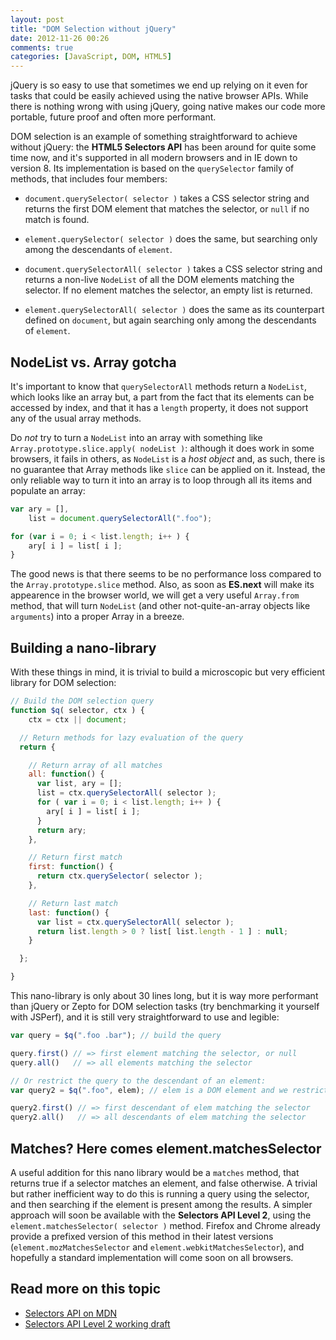 ```yaml
---
layout: post
title: "DOM Selection without jQuery"
date: 2012-11-26 00:26
comments: true
categories: [JavaScript, DOM, HTML5]
---
```


jQuery is so easy to use that sometimes we end up relying on it even for tasks that could be easily achieved using the native browser APIs. While there is nothing wrong with using jQuery, going native makes our code more portable, future proof and often more performant.

DOM selection is an example of something straightforward to achieve without jQuery: the **HTML5 Selectors API** has been around for quite some time now, and it's supported in all modern browsers and in IE down to version 8. Its implementation is based on the `querySelector` family of methods, that includes four members:

- `document.querySelector( selector )` takes a CSS selector string and returns the first DOM element that matches the selector, or `null` if no match is found.

- `element.querySelector( selector )` does the same, but searching only among the descendants of `element`.

- `document.querySelectorAll( selector )` takes a CSS selector string and returns a non-live `NodeList` of all the DOM elements matching the selector. If no element matches the selector, an empty list is returned.

- `element.querySelectorAll( selector )` does the same as its counterpart defined on `document`, but again searching only among the descendants of `element`.


NodeList vs. Array gotcha
-------------------------

It's important to know that `querySelectorAll` methods return a `NodeList`, which looks like an array but, a part from the fact that its elements can be accessed by index, and that it has a `length` property, it does not support any of the usual array methods.

Do _not_ try to turn a `NodeList` into an array with something like `Array.prototype.slice.apply( nodeList )`: although it does work in some browsers, it fails in others, as `NodeList` is a _host object_ and, as such, there is no guarantee that Array methods like `slice` can be applied on it. Instead, the only reliable way to turn it into an array is to loop through all its items and populate an array:

```javascript
var ary = [],
    list = document.querySelectorAll(".foo");

for (var i = 0; i < list.length; i++ ) {
	ary[ i ] = list[ i ];
}
```

The good news is that there seems to be no performance loss compared to the `Array.prototype.slice` method. Also, as soon as **ES.next** will make its appearence in the browser world, we will get a very useful `Array.from` method, that will turn `NodeList` (and other not-quite-an-array objects like `arguments`) into a proper Array in a breeze.


Building a nano-library
-----------------------

With these things in mind, it is trivial to build a microscopic but very efficient library for DOM selection:

```javascript
// Build the DOM selection query
function $q( selector, ctx ) {
	ctx = ctx || document;

  // Return methods for lazy evaluation of the query
  return {

    // Return array of all matches
    all: function() {
      var list, ary = [];
      list = ctx.querySelectorAll( selector );
      for ( var i = 0; i < list.length; i++ ) {
        ary[ i ] = list[ i ];
      }
      return ary;
    },

    // Return first match
    first: function() {
      return ctx.querySelector( selector );
    },

    // Return last match
    last: function() {
      var list = ctx.querySelectorAll( selector );
      return list.length > 0 ? list[ list.length - 1 ] : null;
    }

  };

}
```

This nano-library is only about 30 lines long, but it is way more performant than jQuery or Zepto for DOM selection tasks (try benchmarking it yourself with JSPerf), and it is still very straightforward to use and legible:

```javascript
var query = $q(".foo .bar"); // build the query

query.first() // => first element matching the selector, or null
query.all()   // => all elements matching the selector

// Or restrict the query to the descendant of an element:
var query2 = $q(".foo", elem); // elem is a DOM element and we restrict the query to its descendant

query2.first() // => first descendant of elem matching the selector
query2.all()   // => all descendants of elem matching the selector
```


Matches? Here comes element.matchesSelector
-------------------------------------------

A useful addition for this nano library would be a `matches` method, that returns true if a selector matches an element, and false otherwise. A trivial but rather inefficient way to do this is running a query using the selector, and then searching if the element is present among the results. A simpler approach will soon be available with the **Selectors API Level 2**, using the `element.matchesSelector( selector )` method. Firefox and Chrome already provide a prefixed version of this method in their latest versions (`element.mozMatchesSelector` and `element.webkitMatchesSelector`), and hopefully a standard implementation will come soon on all browsers.

Read more on this topic
-----------------------

- [Selectors API on MDN](https://developer.mozilla.org/en-US/docs/DOM/Locating_DOM_elements_using_selectors)
- [Selectors API Level 2 working draft](http://www.w3.org/TR/selectors-api2/)